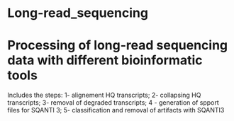 # Long-read_sequencing
# Processing of long-read sequencing data with different bioinformatic tools
Includes the steps: 1- alignement HQ transcripts; 2- collapsing HQ transcripts; 3- removal of degraded transcripts; 4 - generation of spport files for SQANTI 3; 5- classification and removal of artifacts with SQANTI3 
